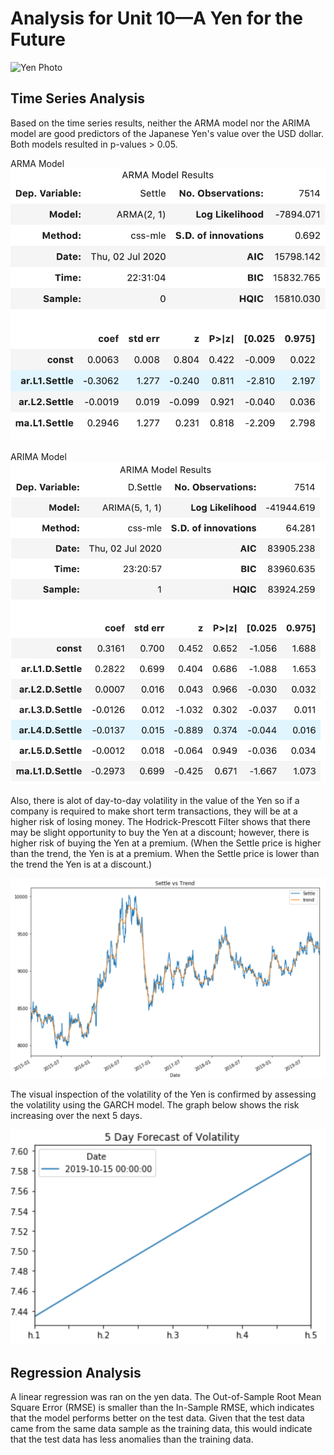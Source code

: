 # Analysis for Unit 10—A Yen for the Future

![Yen Photo](../Images/unit-10-readme-photo.png)

## Time Series Analysis
Based on the time series results, neither the ARMA model nor the ARIMA model are good predictors of the Japanese Yen's value over the USD dollar. Both models resulted in p-values > 0.05.

ARMA Model
![ARMA Model](ARMA_Model.png)

ARIMA Model
![ARIMA Model](ARIMA_Model.png)

Also, there is alot of day-to-day volatility in the value of the Yen so if a company is required to make short term transactions, they will be at a higher risk of losing money.  The Hodrick-Prescott Filter shows that there may be slight opportunity to buy the Yen at a discount; however, there is higher risk of buying the Yen at a premium.  (When the Settle price is higher than the trend, the Yen is at a premium.  When the Settle price is lower than the trend the Yen is at a discount.)

![Hodrick-Prescott Filter](Hodrick-Prescott_Filter.png)

The visual inspection of the volatility of the Yen is confirmed by assessing the volatility using the GARCH model.  The graph below shows the risk increasing over the next 5 days.

![GARCH Volatility](GARCH_Volatility.png)



## Regression Analysis
A linear regression was ran on the yen data.  The Out-of-Sample Root Mean Square Error (RMSE) is smaller than the In-Sample RMSE, which indicates that the model performs better on the test data.  Given that the test data came from the same data sample as the training data, this would indicate that the test data has less anomalies than the training data.
